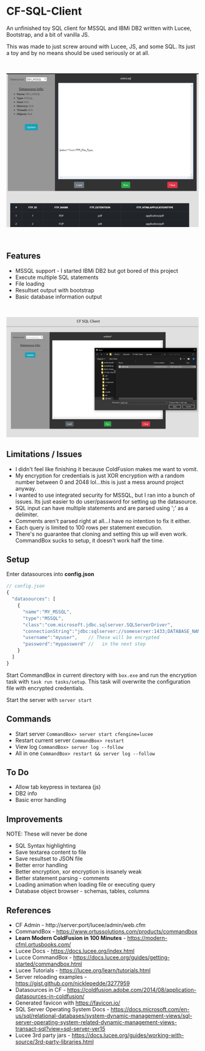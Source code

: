 # CF-SQL-Client

An unfinished toy SQL client for MSSQL and IBMi DB2 written with Lucee, Bootstrap, and a bit of vanilla JS.

This was made to just screw around with Lucee, JS, and some SQL.
Its just a toy and by no means should be used seriously or at all.

<br>

[![screenshot02](screenshots/screenshot02.PNG)](screenshots/screenshot02.PNG)

<br>

## Features
* MSSQL support - I started IBMi DB2 but got bored of this project
* Execute multiple SQL statements
* File loading
* Resultset output with bootstrap
* Basic database information output

<br>

[![screenshot01](screenshots/screenshot01.PNG)](screenshots/screenshot01.PNG)


## Limitations / Issues
* I didn't feel like finishing it because ColdFusion makes me want to vomit.
* My encryption for credentials is just XOR encryption with a random number between 0 and 2048 lol...this is just a mess around project anyway.
* I wanted to use integrated security for MSSQL, but I ran into a bunch of issues. Its just easier to do user/password for setting up the datasource.
* SQL input can have multiple statements and are parsed using ';' as a delimiter.
* Comments aren't parsed right at all...I have no intention to fix it either.
* Each query is limited to 100 rows per statement execution.
* There's no guarantee that cloning and setting this up will even work. CommandBox sucks to setup, it doesn't work half the time.


## Setup
Enter datasources into **config.json**
```javascript
// config.json
{
  "datasources": [
    {
      "name":"MY_MSSQL",
      "type":"MSSQL",
      "class":"com.microsoft.jdbc.sqlserver.SQLServerDriver",
      "connectionString":"jdbc:sqlserver://someserver:1433;DATABASE_NAME",
      "username":"myuser",    // These will be encrypted
      "password":"mypassword" //   in the next step
    }
  ]
}
```

Start CommandBox in current directory with ```box.exe``` and run the encryption task with ```task run tasks/setup```.
This task will overwrite the configuration file with encrypted credentials.

Start the server with ```server start```


## Commands
* Start server ```CommandBox> server start cfengine=lucee```
* Restart current server ```CommandBox> restart```
* View log ```CommandBox> server log --follow```
* All in one ```CommandBox> restart && server log --follow```


## To Do
* Allow tab keypress in textarea (js)
* DB2 info
* Basic error handling


## Improvements
NOTE: These will never be done
* SQL Syntax highlighting
* Save textarea content to file
* Save resultset to JSON file
* Better error handling
* Better encryption, xor encryption is insanely weak
* Better statement parsing - comments
* Loading animation when loading file or executing query
* Database object browser - schemas, tables, columns


## References
* CF Admin - http://server:port/lucee/admin/web.cfm
* CommandBox - https://www.ortussolutions.com/products/commandbox
* **Learn Modern ColdFusion in 100 Minutes** - https://modern-cfml.ortusbooks.com/
* Lucee Docs - https://docs.lucee.org/index.html
* Lucce CommandBox - https://docs.lucee.org/guides/getting-started/commandbox.html
* Lucee Tutorials - https://lucee.org/learn/tutorials.html
* Server reloading examples - https://gist.github.com/nicklepedde/3277959
* Datasources in CF - https://coldfusion.adobe.com/2014/08/application-datasources-in-coldfusion/
* Generated favicon with https://favicon.io/
* SQL Server Operating System Docs - https://docs.microsoft.com/en-us/sql/relational-databases/system-dynamic-management-views/sql-server-operating-system-related-dynamic-management-views-transact-sql?view=sql-server-ver15
* Lucee 3rd party jars - https://docs.lucee.org/guides/working-with-source/3rd-party-libraries.html

